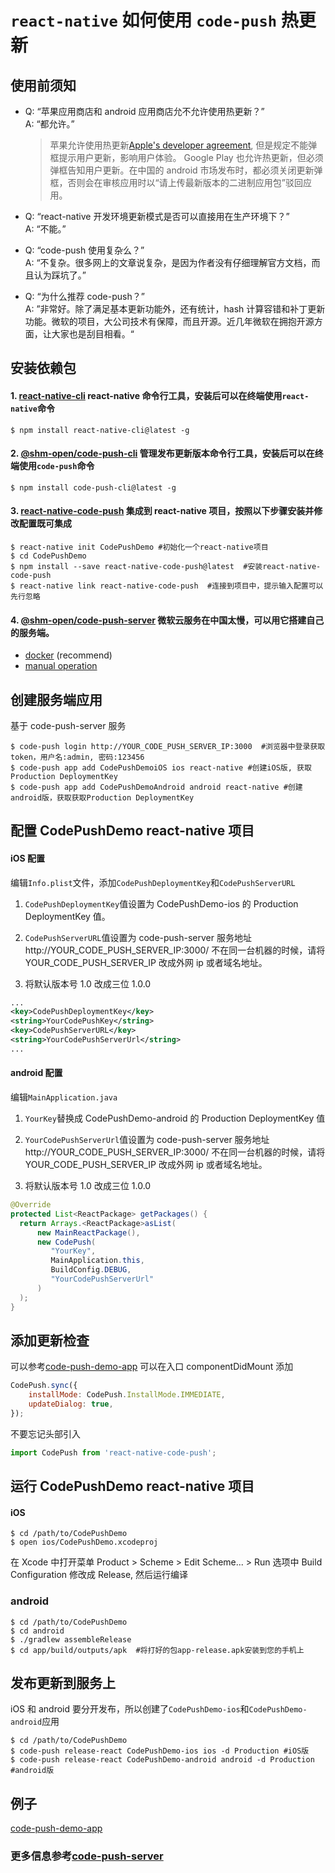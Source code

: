 # `react-native` 如何使用 `code-push` 热更新

## 使用前须知

-   Q: “苹果应用商店和 android 应用商店允不允许使用热更新？”  
    A: “都允许。”

    > 苹果允许使用热更新[Apple's developer agreement](https://developer.apple.com/programs/ios/information/iOS_Program_Information_4_3_15.pdf), 但是规定不能弹框提示用户更新，影响用户体验。
    > Google Play 也允许热更新，但必须弹框告知用户更新。在中国的 android 市场发布时，都必须关闭更新弹框，否则会在审核应用时以“请上传最新版本的二进制应用包”驳回应用。

-   Q: “react-native 开发环境更新模式是否可以直接用在生产环境下？”  
    A: “不能。”

-   Q: “code-push 使用复杂么？”  
    A: “不复杂。很多网上的文章说复杂，是因为作者没有仔细理解官方文档，而且认为踩坑了。”

-   Q: “为什么推荐 code-push？”  
    A: ”非常好。除了满足基本更新功能外，还有统计，hash 计算容错和补丁更新功能。微软的项目，大公司技术有保障，而且开源。近几年微软在拥抱开源方面，让大家也是刮目相看。“

## 安装依赖包

#### 1. [react-native-cli](https://github.com/facebook/react-native) react-native 命令行工具，安装后可以在终端使用`react-native`命令

```shell
$ npm install react-native-cli@latest -g
```

#### 2. [@shm-open/code-push-cli](https://github.com/shm-open/code-push-cli) 管理发布更新版本命令行工具，安装后可以在终端使用`code-push`命令

```shell
$ npm install code-push-cli@latest -g
```

#### 3. [react-native-code-push](https://github.com/Microsoft/react-native-code-push) 集成到 react-native 项目，按照以下步骤安装并修改配置既可集成

```shell
$ react-native init CodePushDemo #初始化一个react-native项目
$ cd CodePushDemo
$ npm install --save react-native-code-push@latest  #安装react-native-code-push
$ react-native link react-native-code-push  #连接到项目中，提示输入配置可以先行忽略
```

#### 4. [@shm-open/code-push-server](https://github.com/shm-open/code-push-server) 微软云服务在中国太慢，可以用它搭建自己的服务端。

-   [docker](https://github.com/lisong/code-push-server/blob/master/docker/README.md) (recommend)
-   [manual operation](https://github.com/lisong/code-push-server/blob/master/docs/README.md)

## 创建服务端应用

基于 code-push-server 服务

```shell
$ code-push login http://YOUR_CODE_PUSH_SERVER_IP:3000  #浏览器中登录获取token，用户名:admin, 密码:123456
$ code-push app add CodePushDemoiOS ios react-native #创建iOS版, 获取Production DeploymentKey
$ code-push app add CodePushDemoAndroid android react-native #创建android版，获取获取Production DeploymentKey
```

## 配置 CodePushDemo react-native 项目

#### iOS 配置

编辑`Info.plist`文件，添加`CodePushDeploymentKey`和`CodePushServerURL`

1. `CodePushDeploymentKey`值设置为 CodePushDemo-ios 的 Production DeploymentKey 值。

2. `CodePushServerURL`值设置为 code-push-server 服务地址 http://YOUR_CODE_PUSH_SERVER_IP:3000/ 不在同一台机器的时候，请将 YOUR_CODE_PUSH_SERVER_IP 改成外网 ip 或者域名地址。

3. 将默认版本号 1.0 改成三位 1.0.0

```xml
...
<key>CodePushDeploymentKey</key>
<string>YourCodePushKey</string>
<key>CodePushServerURL</key>
<string>YourCodePushServerUrl</string>
...
```

#### android 配置

编辑`MainApplication.java`

1. `YourKey`替换成 CodePushDemo-android 的 Production DeploymentKey 值

2. `YourCodePushServerUrl`值设置为 code-push-server 服务地址 http://YOUR_CODE_PUSH_SERVER_IP:3000/ 不在同一台机器的时候，请将 YOUR_CODE_PUSH_SERVER_IP 改成外网 ip 或者域名地址。

3. 将默认版本号 1.0 改成三位 1.0.0

```java
@Override
protected List<ReactPackage> getPackages() {
  return Arrays.<ReactPackage>asList(
      new MainReactPackage(),
      new CodePush(
         "YourKey",
         MainApplication.this,
         BuildConfig.DEBUG,
         "YourCodePushServerUrl"
      )
  );
}
```

## 添加更新检查

可以参考[code-push-demo-app](https://github.com/lisong/code-push-demo-app/)
可以在入口 componentDidMount 添加

```javascript
CodePush.sync({
    installMode: CodePush.InstallMode.IMMEDIATE,
    updateDialog: true,
});
```

不要忘记头部引入

```javascript
import CodePush from 'react-native-code-push';
```

## 运行 CodePushDemo react-native 项目

#### iOS

```shell
$ cd /path/to/CodePushDemo
$ open ios/CodePushDemo.xcodeproj
```

在 Xcode 中打开菜单 Product > Scheme > Edit Scheme... > Run 选项中 Build Configuration 修改成 Release, 然后运行编译

### android

```shell
$ cd /path/to/CodePushDemo
$ cd android
$ ./gradlew assembleRelease
$ cd app/build/outputs/apk  #将打好的包app-release.apk安装到您的手机上
```

## 发布更新到服务上

iOS 和 android 要分开发布，所以创建了`CodePushDemo-ios`和`CodePushDemo-android`应用

```shell
$ cd /path/to/CodePushDemo
$ code-push release-react CodePushDemo-ios ios -d Production #iOS版
$ code-push release-react CodePushDemo-android android -d Production #android版
```

## 例子

[code-push-demo-app](https://github.com/lisong/code-push-demo-app)

### 更多信息参考[code-push-server](https://github.com/lisong/code-push-server)
